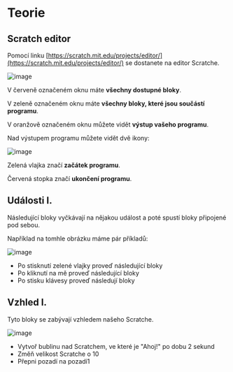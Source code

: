 # Teorie

## Scratch editor
Pomocí linku [https://scratch.mit.edu/projects/editor/](https://scratch.mit.edu/projects/editor/) se dostanete na editor Scratche.

![image](https://github.com/jaywor1/scratch/blob/main/prvn%C3%AD_program/images/codespace.png)

V červeně označeném oknu máte **všechny dostupné bloky**.

V zeleně označeném oknu máte **všechny bloky, které jsou součástí programu**.

V oranžově označeném oknu můžete vidět **výstup vašeho programu**.

Nad výstupem programu můžete vidět dvě ikony:

![image](https://github.com/jaywor1/scratch/blob/main/prvn%C3%AD_program/images/kontrola_programu.png)

Zelená vlajka značí **začátek programu**.

Červená stopka značí **ukončení programu**.

## Události I.

Následující bloky vyčkávají na nějakou událost a poté spustí bloky připojené pod sebou.

Například na tomhle obrázku máme pár příkladů:

![image](https://github.com/jaywor1/scratch/blob/main/prvn%C3%AD_program/images/control_blocks.png)

- Po stisknutí zelené vlajky proveď následující bloky
- Po kliknutí na mě proveď následující bloky
- Po stisku klávesy proveď následují bloky

## Vzhled I.

Tyto bloky se zabývají vzhledem našeho Scratche.

![image](https://github.com/jaywor1/scratch/blob/main/prvn%C3%AD_program/images/vzhled.png)

- Vytvoř bublinu nad Scratchem, ve které je "Ahoj!" po dobu 2 sekund
- Změň velikost Scratche o 10
- Přepni pozadí na pozadí1